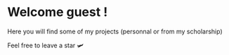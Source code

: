 # Welcome guest !

Here you will find some of my projects (personnal or from my scholarship)

Feel free to leave a star 🛩️
